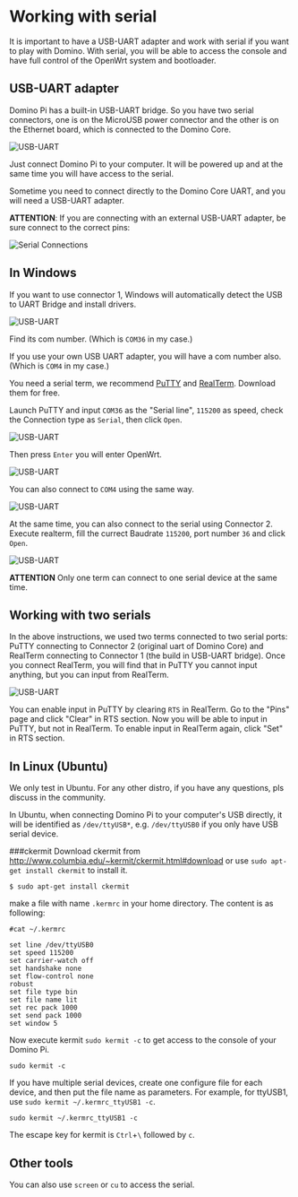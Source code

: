 Working with serial
==================

It is important to have a USB-UART adapter and work with serial if you want to play with Domino. With serial, you will be able to access the console and have full control of the OpenWrt system and bootloader.

USB-UART adapter
----------------

Domino Pi has a built-in USB-UART bridge. So you have two serial connectors, one is on the MicroUSB power connector and the other is on the Ethernet board, which is connected to the Domino Core. 

![USB-UART](src/adapter.jpg)

Just connect Domino Pi to your computer. It will be powered up and at the same time you will have access to the serial.

Sometime you need to connect directly to the Domino Core UART, and you will need a USB-UART adapter.


**ATTENTION**: If you are connecting with an external USB-UART adapter, be sure connect to the correct pins:

![Serial Connections](src/serial-connection.jpg)

In Windows
------------

If you want to use connector 1, Windows will automatically detect the USB to UART Bridge and install drivers. 

![USB-UART](src/driver.jpg)

Find its com number. (Which is `COM36` in my case.) 

If you use your own USB UART adapter, you will have a com number also. (Which is `COM4` in my case.)

You need a serial term, we recommend [PuTTY](http://http://www.chiark.greenend.org.uk/~sgtatham/putty/download.html) and [RealTerm](http://realterm.sourceforge.net/). Download them for free.

Launch PuTTY and input `COM36` as the "Serial line", `115200` as speed, check the Connection type as `Serial`, then click `Open`. 

![USB-UART](src/putty.jpg)

Then press `Enter` you will enter OpenWrt.

![USB-UART](src/putty1.jpg)

You can also connect to `COM4` using the same way.

![USB-UART](src/putty2.jpg)

At the same time, you can also connect to the serial using Connector 2. Execute realterm, fill the currect Baudrate `115200`, port number `36` and click `Open`. 

![USB-UART](src/realterm.jpg)

**ATTENTION** Only one term can connect to one serial device at the same time.

Working with two serials
-----------------------

In the above instructions, we used two terms connected to two serial ports: PuTTY connecting to Connector 2 (original uart of Domino Core) and RealTerm connecting to Connector 1 (the build in USB-UART bridge). Once you connect RealTerm, you will find that in PuTTY you cannot input anything, but you can input from RealTerm. 

![USB-UART](src/realterm1.jpg)

You can enable input in PuTTY by clearing `RTS` in RealTerm. Go to the "Pins" page and click "Clear" in RTS section. Now you will be able to input in PuTTY, but not in RealTerm. To enable input in RealTerm again, click "Set" in RTS section.

In Linux (Ubuntu)
-------------------

We only test in Ubuntu. For any other distro, if you have any questions, pls discuss in the community.

In Ubuntu, when connecting Domino Pi to your computer's USB directly, it will be identified as `/dev/ttyUSB*`, e.g. `/dev/ttyUSB0` if you only have USB serial device.

###ckermit
Download ckermit from http://www.columbia.edu/~kermit/ckermit.html#download or use `sudo apt-get install ckermit` to install it.

```
$ sudo apt-get install ckermit
```

make a file with name `.kermrc` in your home directory. The content is as following:
```
#cat ~/.kermrc

set line /dev/ttyUSB0
set speed 115200
set carrier-watch off
set handshake none
set flow-control none
robust
set file type bin
set file name lit
set rec pack 1000
set send pack 1000
set window 5
``` 

Now execute kermit `sudo kermit -c` to get access to the console of your Domino Pi.
```
sudo kermit -c
```

If you have multiple serial devices, create one configure file for each device, and then put the file name as parameters. For example, for ttyUSB1, use `sudo kermit ~/.kermrc_ttyUSB1 -c`. 
```
sudo kermit ~/.kermrc_ttyUSB1 -c
```

The escape key for kermit is `Ctrl`+`\` followed by `c`.

Other tools
-------------

You can also use `screen` or `cu` to access the serial.



